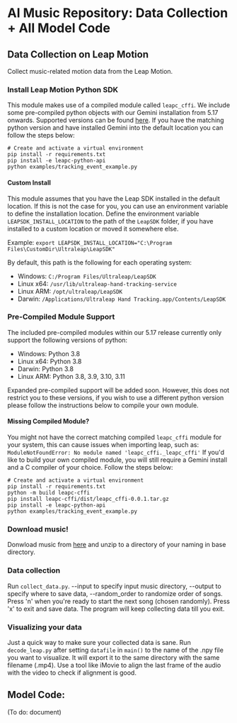 <!--content-->
# AI Music Repository: Data Collection + All Model Code

## Data Collection on Leap Motion
Collect music-related motion data from the Leap Motion.  

### Install Leap Motion Python SDK
This module makes use of a compiled module called `leapc_cffi`. We include some pre-compiled python objects with our
Gemini installation from 5.17 onwards. Supported versions can be found [here](#pre-compiled-module-support). If you 
have the matching python version and have installed Gemini into the default location you can follow the steps below:

```
# Create and activate a virtual environment
pip install -r requirements.txt
pip install -e leapc-python-api
python examples/tracking_event_example.py
```

#### Custom Install

This module assumes that you have the Leap SDK installed in the default location. If this is not the case
for you, you can use an environment variable to define the installation location. Define the environment variable
`LEAPSDK_INSTALL_LOCATION` to the path of the `LeapSDK` folder, if you have installed to a custom location or moved it 
somewhere else.

Example:
`export LEAPSDK_INSTALL_LOCATION="C:\Program Files\CustomDir\Ultraleap\LeapSDK"`

By default, this path is the following for each operating system:
- Windows: `C:/Program Files/Ultraleap/LeapSDK`
- Linux x64: `/usr/lib/ultraleap-hand-tracking-service`
- Linux ARM: `/opt/ultraleap/LeapSDK`
- Darwin: `/Applications/Ultraleap Hand Tracking.app/Contents/LeapSDK`

### Pre-Compiled Module Support

The included pre-compiled modules within our 5.17 release currently only support the following versions of python:

- Windows: Python 3.8
- Linux x64: Python 3.8
- Darwin: Python 3.8
- Linux ARM: Python 3.8, 3.9, 3.10, 3.11

Expanded pre-compiled support will be added soon. However, this does not restrict you to these versions, if you wish to 
use a different python version please follow the instructions below to compile your own module.

#### Missing Compiled Module?

You might not have the correct matching compiled `leapc_cffi` module for your system, this can cause issues when importing
leap, such as: `ModuleNotFoundError: No module named 'leapc_cffi._leapc_cffi'`
If you'd like to build your own compiled module, you will still require a Gemini install and a C compiler of your 
choice. Follow the steps below:

```
# Create and activate a virtual environment
pip install -r requirements.txt
python -m build leapc-cffi
pip install leapc-cffi/dist/leapc_cffi-0.0.1.tar.gz
pip install -e leapc-python-api
python examples/tracking_event_example.py
```

### Download music!
Donwload music from [here](https://drive.google.com/drive/folders/16kNi7iGqIu3IZkfYwiuCi-JijAszmXom?usp=sharing) and unzip to a directory of your naming in base directory. 

### Data collection
Run `collect_data.py`. --input to specify input music directory, --output to specify where to save data, --random_order to randomize order of songs.
Press 'n' when you're ready to start the next song (chosen randomly). Press 'x' to exit and save data. The program will keep collecting data till you exit.

### Visualizing your data
Just a quick way to make sure your collected data is sane. Run `decode_leap.py` after setting `datafile` in `main()` to the name of the .npy file you want to visualize. It will export it to the same directory with the same filename (.mp4). Use a tool like iMovie to align the last frame of the audio with the video to check if alignment is good.

## Model Code:
(To do: document)
